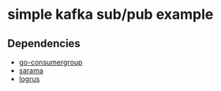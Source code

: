 # simple kafka sub/pub example

## Dependencies

- [go-consumergroup](https://github.com/meitu/go-consumergroup)
- [sarama](https://github.com/Shopify/sarama)
- [logrus](github.com/sirupsen/logrus)